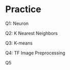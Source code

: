 # Practice  
Q1: Neuron                                          
               
Q2: K Nearest Neighbors        
                        
Q3: K-means                          
         
Q4: TF Image Preprocessing                       
        
Q5       
